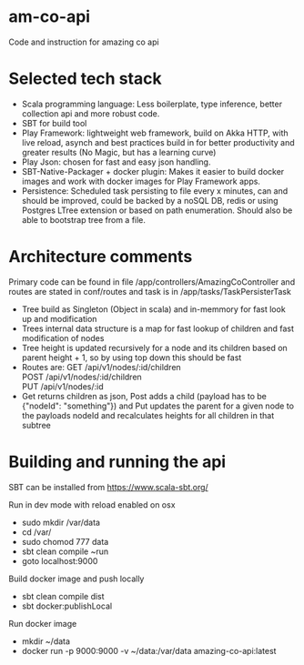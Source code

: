 # am-co-api
Code and instruction for amazing co api

# Selected tech stack

- Scala programming language: Less boilerplate, type inference, better collection api and more robust code.
- SBT for build tool
- Play Framework: lightweight web framework, build on Akka HTTP, with live reload, asynch and best practices build in for better productivity and greater results (No Magic, but has a learning curve)
- Play Json: chosen for fast and easy json handling.
- SBT-Native-Packager + docker plugin: Makes it easier to build docker images and work with docker images for Play Framework apps.
- Persistence: Scheduled task persisting to file every x minutes, can and should be improved, could be backed by a noSQL DB, redis or using Postgres LTree extension or based on path enumeration. Should also be able to bootstrap tree from a file.

# Architecture comments

Primary code can be found in file /app/controllers/AmazingCoController and routes are stated in conf/routes and task is in /app/tasks/TaskPersisterTask

- Tree build as Singleton (Object in scala) and in-memmory for fast look up and modification
- Trees internal data structure is a map for fast lookup of children and fast modification of nodes
- Tree height is updated recursively for a node and its children based on parent height + 1, so by using top down this should be fast
- Routes are: GET  /api/v1/nodes/:id/children       
              POST /api/v1/nodes/:id/children       
              PUT  /api/v1/nodes/:id                
- Get returns children as json, Post adds a child (payload has to be {"nodeId": "something"}) and Put updates the parent for a given node to the payloads nodeId and recalculates heights for all children in that subtree


# Building and running the api

SBT can be installed from https://www.scala-sbt.org/

Run in dev mode with reload enabled on osx
- sudo mkdir /var/data
- cd /var/
- sudo chomod 777 data
- sbt clean compile ~run
- goto localhost:9000

Build docker image and push locally
- sbt clean compile dist
- sbt docker:publishLocal

Run docker image
- mkdir ~/data
- docker run -p 9000:9000 -v ~/data:/var/data amazing-co-api:latest

